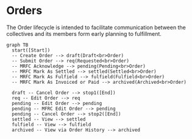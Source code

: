 # Orders

The Order lifecycle is intended to facilitate communication between the collectives and its members form early planning to fulfillment.

``` mermaid
graph TB
  start([Start]) 
  -- Create Order --> draft(Draft<br>Order)
  -- Submit Order --> req(Requested<br>Order)
  -- MRFC Acknowledge --> pending(Pending<br>Order)
  -- MRFC Mark As Settled --> settled(Settled<br>Order)
  -- MRFC Mark As Fulfield --> fulfield(Fulfield<br>Order)
  -- MRFC Mark As Invoiced or Paid --> archived(Archived<br>Order)

  draft -- Cancel Order --> stop1([End])
  req -- Edit Order --> req
  pending -- Edit Order --> pending
  pending -- MFRC Edit Order --> pending
  pending -- Cancel Order --> stop2([End])
  settled -- View --> settled
  fulfield -- View --> fulfield
  archived -- View via Order History --> archived
  
```
